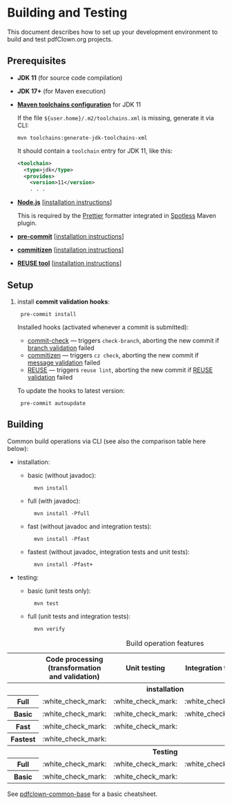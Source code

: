 <!--
  SPDX-FileCopyrightText: 2025 Stefano Chizzolini and contributors

  SPDX-License-Identifier: CC-BY-SA-4.0
-->

# Building and Testing

This document describes how to set up your development environment to build and test pdfClown.org projects.

## Prerequisites

- **JDK 11** (for source code compilation)

- **JDK 17+** (for Maven execution)

- **[Maven toolchains configuration](https://maven.apache.org/guides/mini/guide-using-toolchains.html)** for JDK 11

    If the file `${user.home}/.m2/toolchains.xml` is missing, generate it via CLI:

      mvn toolchains:generate-jdk-toolchains-xml

    It should contain a `toolchain` entry for JDK 11, like this:

    ```xml
    <toolchain>
      <type>jdk</type>
      <provides>
        <version>11</version>
        . . .
    ```

- **[Node.js](https://nodejs.org/en)** [[installation instructions](https://nodejs.org/en/download)]

    This is required by the [Prettier](https://prettier.io/) formatter integrated in [Spotless](https://github.com/diffplug/spotless/tree/main/plugin-maven) Maven plugin.
- **[pre-commit](https://pre-commit.com/)** [[installation instructions](https://pre-commit.com/#install)]
- **[commitizen](https://commitizen-tools.github.io/commitizen/)** [[installation instructions](https://commitizen-tools.github.io/commitizen/#requirements)]
- **[REUSE tool](https://reuse.software/)** [[installation instructions](https://reuse.readthedocs.io/en/latest/readme.html#install)]

## Setup

1. install **commit validation hooks**:

        pre-commit install

    Installed hooks (activated whenever a commit is submitted):

    - [commit-check](https://github.com/commit-check/commit-check) — triggers `check-branch`, aborting the new commit if [branch validation](https://conventional-branch.github.io/) failed
    - [commitizen](https://commitizen-tools.github.io/commitizen/getting_started/#integration-with-pre-commit) — triggers `cz check`, aborting the new commit if [message validation](https://www.conventionalcommits.org/en/v1.0.0/) failed
    - [REUSE](https://reuse.software/dev/#pre-commit-hook) — triggers `reuse lint`, aborting the new commit if [REUSE validation](https://reuse.software/spec-3.3/) failed

    To update the hooks to latest version:

        pre-commit autoupdate

## Building

Common build operations via CLI (see also the comparison table here below):

- installation:

    - basic (without javadoc):

            mvn install

    - full (with javadoc):

            mvn install -Pfull

    - fast (without javadoc and integration tests):

            mvn install -Pfast

    - fastest (without javadoc, integration tests and unit tests):

            mvn install -Pfast+

- testing:

    - basic (unit tests only):

            mvn test

    - full (unit tests and integration tests):

            mvn verify

<table>
<caption>Build operation features</caption>
<tr>
<th></th>
<th>Code processing (transformation and validation)</th>
<th>Unit testing</th>
<th>Integration testing</th>
<th>Javadoc</th>
</tr>
<tr>
<th colspan="5">installation</th>
</tr>
<tr>
<th>Full</th>
<td>:white_check_mark:</td>
<td>:white_check_mark:</td>
<td>:white_check_mark:</td>
<td>:white_check_mark:</td>
</tr>
<tr>
<th>Basic</th>
<td>:white_check_mark:</td>
<td>:white_check_mark:</td>
<td>:white_check_mark:</td>
<td></td>
</tr>
<tr>
<th>Fast</th>
<td>:white_check_mark:</td>
<td>:white_check_mark:</td>
<td></td>
<td></td>
</tr>
<tr>
<th>Fastest</th>
<td>:white_check_mark:</td>
<td></td>
<td></td>
<td></td>
</tr>
<tr>
<th colspan="5">Testing</th>
</tr>
<tr>
<th>Full</th>
<td>:white_check_mark:</td>
<td>:white_check_mark:</td>
<td>:white_check_mark:</td>
<td></td>
</tr>
<tr>
<th>Basic</th>
<td>:white_check_mark:</td>
<td>:white_check_mark:</td>
<td></td>
<td></td>
</tr>
</table>

See [pdfclown-common-base](../pdfclown-common-base/pom.xml) for a basic cheatsheet.